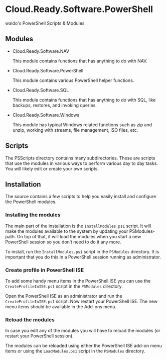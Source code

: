 # Cloud.Ready.Software.PowerShell
waldo's PowerShell Scripts &amp; Modules

## Modules

- Cloud.Ready.Software.NAV

  This module contains functions that has anything to do with NAV.
  
- Cloud.Ready.Software.PowerShell

  This module contains various PowerShell helper functions.
  
- Cloud.Ready.Software.SQL

  This module contains functions that has anything to do with SQL, like backups, restores, and invoking queries.
  
- Cloud.Ready.Software.Windows

  This module has typical Windows related functions such as zip and unzip, working with streams, file management, ISO files, etc.

## Scripts
The PSScripts directory contains many subdirectories. These are scripts that use the modules in various ways to perform various day to day tasks.
You will likely edit or create your own scripts.

## Installation

The source contains a few scripts to help you easily install and configure the PowerShell modules.

### Installing the modules

The main part of the installation is the `InstallModules.ps1` script. It will make the modules available to the system by updating your PSModules-path. On top of that, it will load the modules when you start a new PowerShell session so you don’t need to do it any more.

To install, run the `InstallModules.ps1` script in the `PSModules` directory. It is important that you do this in a PowerShell session running as administrator.

### Create profile in PowerShell ISE

To add some handy menu items in the PowerShell ISE you can use the `CreateProfileInISE.ps1` script in the `PSModules` directory.

Open the PowerShell ISE as an administrator and run the `CreateProfileInISE.ps1` script. Now restart your PowerShell ISE. The new menu items should be available in the Add-ons menu.

### Reload the modules

In case you edit any of the modules you will have to reload the modules (or restart your PowerShell session).

The modules can be reloaded using either the PowerShell ISE add-on menu items or using the `LoadModules.ps1` script in the `PSModules` directory.

